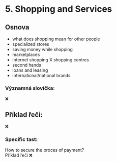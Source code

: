 # 5. Shopping and Services

## Osnova

* what does shopping mean for other people
* specialized stores
* saving money while shopping
* marketplaces
* internet shopping X shopping centres
* second hands
* loans and leasing
* international/national brands

### Významná slovíčka:
❌

## Příklad řeči:
❌


### Specific tast:
How to secure the proces of payment?
<br>
Příklad řeči ❌